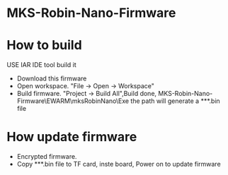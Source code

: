 # MKS-Robin-Nano-Firmware
# How to build
USE IAR IDE tool build it
- Download this firmware
- Open workspace. "File -> Open -> Workspace"
- Build firmware. "Project -> Build All",Build done, MKS-Robin-Nano-Firmware\EWARM\mksRobinNano\Exe the path will generate a ***.bin file
# How update firmware 
- Encrypted firmware. 
- Copy ***.bin file to TF card, inste board, Power on to update firmware